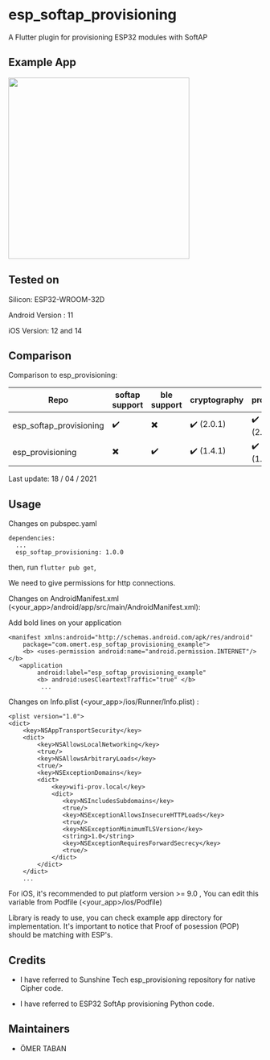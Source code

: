 # esp_softap_provisioning

A Flutter plugin for provisioning ESP32 modules with SoftAP

## Example App

<img src="https://raw.githubusercontent.com/omert08/esp_softap_provisioning/main/example/esp_softap_example.gif"  width="360"/>

## Tested on

Silicon:
ESP32-WROOM-32D 

Android Version : 11

iOS Version: 12 and 14

## Comparison

Comparison to esp_provisioning:

| Repo  | softap support | ble support | cryptography | protobuf 
| ------------- | ------------- | ------------- | ------------- | -------------|
| esp_softap_provisioning  | :heavy_check_mark:  | :heavy_multiplication_x: | :heavy_check_mark: (2.0.1) | :heavy_check_mark: (2.0.0)
| esp_provisioning  | :heavy_multiplication_x:  | :heavy_check_mark: | :heavy_check_mark: (1.4.1)  | :heavy_check_mark: (1.0.1)

Last update: 18 / 04 / 2021

## Usage

Changes on pubspec.yaml 
```
dependencies:
  ...
  esp_softap_provisioning: 1.0.0
```

then, run ```flutter pub get```, 

We need to give permissions for http connections.

Changes on AndroidManifest.xml (<your_app>/android/app/src/main/AndroidManifest.xml):

Add bold lines on your application 
```
<manifest xmlns:android="http://schemas.android.com/apk/res/android"
    package="com.omert.esp_softap_provisioning_example">
    <b> <uses-permission android:name="android.permission.INTERNET"/> </b>
   <application
        android:label="esp_softap_provisioning_example"
        <b> android:usesCleartextTraffic="true" </b>
         ...
```

Changes on Info.plist (<your_app>/ios/Runner/Info.plist) :
```
<plist version="1.0">
<dict>
    <key>NSAppTransportSecurity</key>
    <dict>
        <key>NSAllowsLocalNetworking</key>
        <true/>
        <key>NSAllowsArbitraryLoads</key>
        <true/>
        <key>NSExceptionDomains</key>
        <dict>
            <key>wifi-prov.local</key>
            <dict>
               <key>NSIncludesSubdomains</key>
               <true/>
               <key>NSExceptionAllowsInsecureHTTPLoads</key>
               <true/>
               <key>NSExceptionMinimumTLSVersion</key>
               <string>1.0</string>
               <key>NSExceptionRequiresForwardSecrecy</key>
               <true/>
            </dict>
        </dict>
    </dict>
    ...
```

For iOS, it's recommended to put platform version >= 9.0 , You can edit this variable from Podfile (<your_app>/ios/Podfile)

Library is ready to use, you can check example app directory for implementation. It's important to notice that Proof of posession (POP) should be matching with ESP's. 

## Credits
* I have referred to Sunshine Tech esp_provisioning repository for native Cipher code.

* I have referred to ESP32 SoftAp provisioning Python code. 
  
## Maintainers

* ÖMER TABAN 

